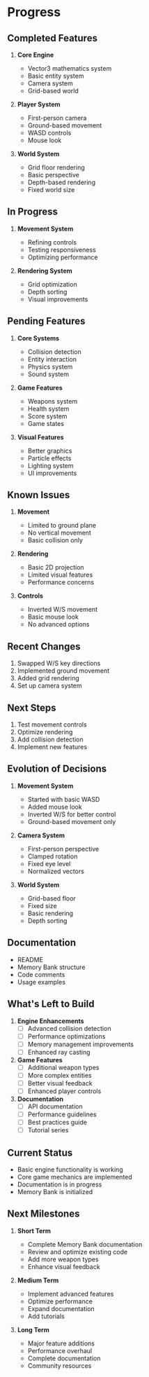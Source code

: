 # Progress

## Completed Features
1. **Core Engine**
   - Vector3 mathematics system
   - Basic entity system
   - Camera system
   - Grid-based world

2. **Player System**
   - First-person camera
   - Ground-based movement
   - WASD controls
   - Mouse look

3. **World System**
   - Grid floor rendering
   - Basic perspective
   - Depth-based rendering
   - Fixed world size

## In Progress
1. **Movement System**
   - Refining controls
   - Testing responsiveness
   - Optimizing performance

2. **Rendering System**
   - Grid optimization
   - Depth sorting
   - Visual improvements

## Pending Features
1. **Core Systems**
   - Collision detection
   - Entity interaction
   - Physics system
   - Sound system

2. **Game Features**
   - Weapons system
   - Health system
   - Score system
   - Game states

3. **Visual Features**
   - Better graphics
   - Particle effects
   - Lighting system
   - UI improvements

## Known Issues
1. **Movement**
   - Limited to ground plane
   - No vertical movement
   - Basic collision only

2. **Rendering**
   - Basic 2D projection
   - Limited visual features
   - Performance concerns

3. **Controls**
   - Inverted W/S movement
   - Basic mouse look
   - No advanced options

## Recent Changes
1. Swapped W/S key directions
2. Implemented ground movement
3. Added grid rendering
4. Set up camera system

## Next Steps
1. Test movement controls
2. Optimize rendering
3. Add collision detection
4. Implement new features

## Evolution of Decisions
1. **Movement System**
   - Started with basic WASD
   - Added mouse look
   - Inverted W/S for better control
   - Ground-based movement only

2. **Camera System**
   - First-person perspective
   - Clamped rotation
   - Fixed eye level
   - Normalized vectors

3. **World System**
   - Grid-based floor
   - Fixed size
   - Basic rendering
   - Depth sorting

## Documentation
- README
- Memory Bank structure
- Code comments
- Usage examples

## What's Left to Build
1. **Engine Enhancements**
   - [ ] Advanced collision detection
   - [ ] Performance optimizations
   - [ ] Memory management improvements
   - [ ] Enhanced ray casting

2. **Game Features**
   - [ ] Additional weapon types
   - [ ] More complex entities
   - [ ] Better visual feedback
   - [ ] Enhanced player controls

3. **Documentation**
   - [ ] API documentation
   - [ ] Performance guidelines
   - [ ] Best practices guide
   - [ ] Tutorial series

## Current Status
- Basic engine functionality is working
- Core game mechanics are implemented
- Documentation is in progress
- Memory Bank is initialized

## Next Milestones
1. **Short Term**
   - Complete Memory Bank documentation
   - Review and optimize existing code
   - Add more weapon types
   - Enhance visual feedback

2. **Medium Term**
   - Implement advanced features
   - Optimize performance
   - Expand documentation
   - Add tutorials

3. **Long Term**
   - Major feature additions
   - Performance overhaul
   - Complete documentation
   - Community resources 